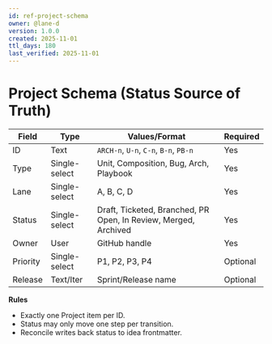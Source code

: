 ```yaml
---
id: ref-project-schema
owner: @lane-d
version: 1.0.0
created: 2025-11-01
ttl_days: 180
last_verified: 2025-11-01
---
```


# Project Schema (Status Source of Truth)

| Field    | Type          | Values/Format                                                   | Required |
| -------- | ------------- | --------------------------------------------------------------- | -------- |
| ID       | Text          | `ARCH-n`, `U-n`, `C-n`, `B-n`, `PB-n`                           | Yes      |
| Type     | Single-select | Unit, Composition, Bug, Arch, Playbook                          | Yes      |
| Lane     | Single-select | A, B, C, D                                                      | Yes      |
| Status   | Single-select | Draft, Ticketed, Branched, PR Open, In Review, Merged, Archived | Yes      |
| Owner    | User          | GitHub handle                                                   | Yes      |
| Priority | Single-select | P1, P2, P3, P4                                                  | Optional |
| Release  | Text/Iter     | Sprint/Release name                                             | Optional |

**Rules**

- Exactly one Project item per ID.
- Status may only move one step per transition.
- Reconcile writes back status to idea frontmatter.
